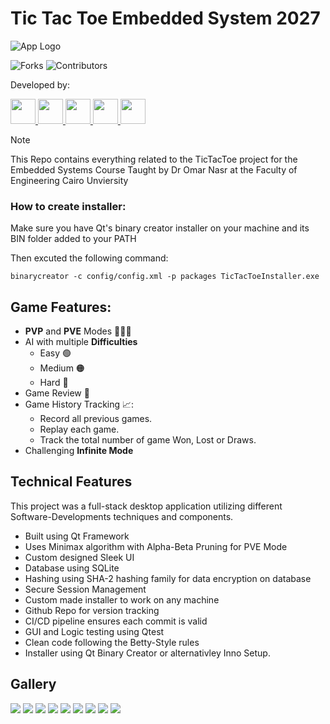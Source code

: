 

# Tic Tac Toe Embedded System 2027

![App Logo](Graphics/Game_Icon_Transparent.png)

![Forks](https://img.shields.io/github/forks/ameerlouly/TicTacToe_Embedded2027?style=social)
![Contributors](https://img.shields.io/github/contributors/ameerlouly/TicTacToe_Embedded2027?style=social)

Developed by:

<a href="https://github.com/ameerlouly">
  <img src="https://github.com/ameerlouly.png" width="40" />
</a>
<a href="https://github.com/AmirSameh1">
  <img src="https://github.com/AmirSameh1.png" width="40" />
</a>
<a href="https://github.com/capo35">
  <img src="https://github.com/capo35.png" width="40" />
</a>
<a href="https://github.com/RolaRefaat">
  <img src="https://github.com/RolaRefaat.png" width="40" />
</a>
<a href="https://github.com/Nouramf">
  <img src="https://github.com/Nouramf.png" width="40" />
</a>


>[!NOTE]
>This Repo contains everything related to the TicTacToe project for the Embedded Systems Course Taught by Dr Omar Nasr at the Faculty of Engineering Cairo Unviersity

### How to create installer:
Make sure you have Qt's binary creator installer on your machine and its BIN folder added to your PATH

Then excuted the following command:
```cmddirecho
binarycreator -c config/config.xml -p packages TicTacToeInstaller.exe
```

## Game Features:

- **PVP** and **PVE** Modes 🙍‍♂️🤖
- AI with multiple **Difficulties**
    - Easy 🟢
    - Medium 🟠
    - Hard 🔴
- Game Review 🔄️
- Game History Tracking 📈:
    - Record all previous games.
    - Replay each game.
    - Track the total number of game Won, Lost or Draws.
- Challenging **Infinite Mode**

## Technical Features
This project was a full-stack desktop application utilizing different Software-Developments techniques and components.

- Built using Qt Framework
- Uses Minimax algorithm with Alpha-Beta Pruning for PVE Mode
- Custom designed Sleek UI
- Database using SQLite
- Hashing using SHA-2 hashing family for data encryption on database
- Secure Session Management
- Custom made installer to work on any machine
- Github Repo for version tracking
- CI/CD pipeline ensures each commit is valid
- GUI and Logic testing using Qtest
- Clean code following the Betty-Style rules
- Installer using Qt Binary Creator or alternativley Inno Setup.

## Gallery

![](Gallery/Initial.png)
![](Gallery/Login.png)
![](Gallery/Signup.png)
![](Gallery/Home.png)
![](Gallery/Gamemode.png)
![](Gallery/Difficulty.png)
![](Gallery/Game.png)
![](Gallery/GameEnd.png)
![](Gallery/History.png)